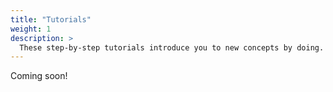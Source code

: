 ```yaml
---
title: "Tutorials"
weight: 1
description: >
  These step-by-step tutorials introduce you to new concepts by doing.
---
```



Coming soon!
